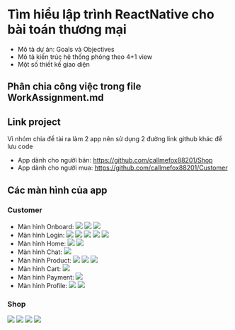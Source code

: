 # Tìm hiểu lập trình ReactNative cho bài toán thương mại

- Mô tả dự án: Goals và Objectives
- Mô tả kiến trúc hệ thống phỏng theo 4+1 view
- Một số thiết kế giao diện

## Phân chia công việc trong file WorkAssignment.md

## Link project

Vì nhóm chia đề tài ra làm 2 app nên sử dụng 2 đường link github khác để lưu code

- App dành cho người bán: https://github.com/callmefox88201/Shop
- App dành cho người mua: https://github.com/callmefox88201/Customer

## Các màn hình của app

### Customer

- Màn hình Onboard:
  ![](https://docs.google.com/uc?export=open&id=1LgEuohL4lBpoRrNDatTCpKAxfLKsqlTy=432x912)
  ![](https://docs.google.com/uc?export=open&id=1LrHzbNkixycLtQl8BOIZJjZ4oxdxiduP)
  ![](https://docs.google.com/uc?export=open&id=1ZtXrg0f8jO4XW85flZzR5CO7h35BhKpn)
- Màn hình Login:
  ![](https://docs.google.com/uc?export=open&id=1kmlo1TDS9N0_JwCSmdHUY0ocGLAfDaRR)
  ![](https://docs.google.com/uc?export=open&id=1W43ic7na1qF6EJOg0ywkaz4wD7vASbO8)
  ![](https://docs.google.com/uc?export=open&id=1SoyIt7splMDtEFCleI976Wio7mp912VB)
  ![](https://docs.google.com/uc?export=open&id=18Td5GfmWbCE2w68NHVrcYKpDcLVxcuBQ)
  ![](https://docs.google.com/uc?export=open&id=1p2bekWUBzxgFbBYMkVxWLU7rAAr5jGLy)
- Màn hình Home:
  ![](https://docs.google.com/uc?export=open&id=1P6r3fzTWeJAA1zL_FouZ77OLkqkZLT-I)
  ![](https://docs.google.com/uc?export=open&id=1maGBZ3YaGCGoJv_FV1zw-BreF2a05XWm)
- Màn hình Chat:
  ![](https://docs.google.com/uc?export=open&id=1ay9_c8lhZueM_JcNtWe2V7ZVb4JSOV9p)
- Màn hình Product:
  ![](https://docs.google.com/uc?export=open&id=1QXGdOOiDRLOxbHT7BT64pZ5m3BPM-hJO)
  ![](https://docs.google.com/uc?export=open&id=17b_U_WjW2kjk4_pcSdU5mtfbWi7xuziq)
  ![](https://docs.google.com/uc?export=open&id=18BmxbHoQPj2CRrfC3I9N9rQNx9RUjt4z)
- Màn hình Cart:
  ![](https://docs.google.com/uc?export=open&id=1fL2ts_pgEKesiEw30KhfYaIV4rCiTZth)
- Màn hình Payment:
  ![](https://docs.google.com/uc?export=open&id=1aIbrOiQ4CDFIRf1pRiGCqTaYsOLNbCZM)
- Màn hình Profile:
  ![](https://docs.google.com/uc?export=open&id=1lEYcI49A9iGKbhhAbJcSrLQShoAvTv6Q)
  ![](https://docs.google.com/uc?export=open&id=1NJiY9cJvdlixGltdL3XomPpenief3mpB)

### Shop

![](https://docs.google.com/uc?export=open&id=1HGWiBtzAoaJbHgoKLISi9-Tc5XreCPji)
![](https://docs.google.com/uc?export=open&id=1grV9_4mDjB_V29hHj79oieuBDLd7QZqZ)
![](https://docs.google.com/uc?export=open&id=1A39y4nJz2xoVtC00lvKlhvFt7rK_sApV)
![](https://docs.google.com/uc?export=open&id=1rwl_YV2T7i-bNO5R52mG2XQTrTf_-TQw)

